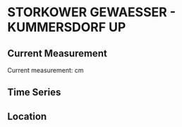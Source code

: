 # STORKOWER GEWAESSER - KUMMERSDORF UP

## Current Measurement

Current measurement: <Value topic="rivers/pegel-online/SKG/KUMMERSDORF UP/measurementValue"/> cm

## Time Series

<TimeSeries topic="rivers/pegel-online/SKG/KUMMERSDORF UP/measurementValue" period="week" />

## Location

<WorldMap>
  <Marker lat="52.26877554711356" lon="13.864599735155112" labelTopic="rivers/pegel-online/SKG/KUMMERSDORF UP" />
</WorldMap>

